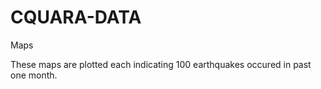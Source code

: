 CQUARA-DATA
===========

Maps


These maps are plotted each indicating 100 earthquakes occured in past one month. 
